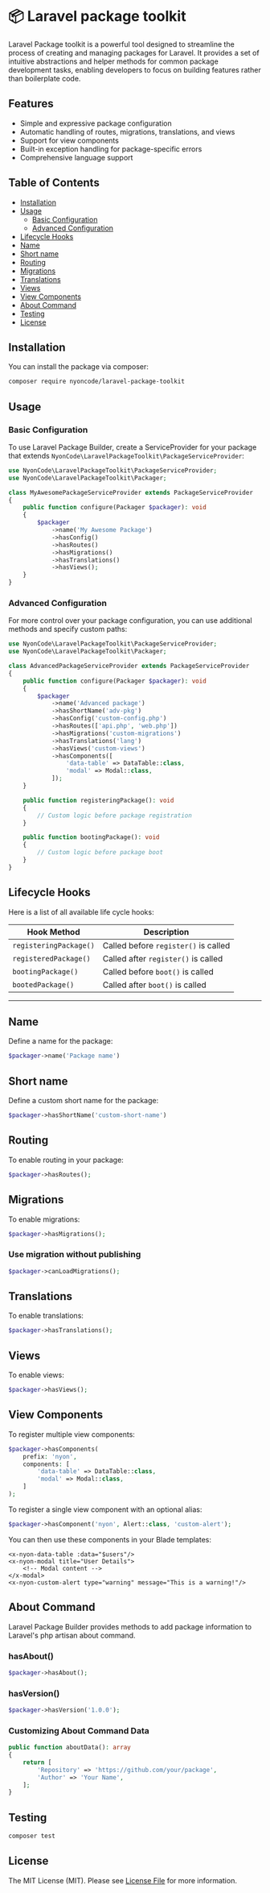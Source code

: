 # 📦 Laravel package toolkit

Laravel Package toolkit is a powerful tool designed to streamline the process of creating and managing packages for
Laravel. It provides a set of intuitive abstractions and helper methods for common package development tasks, enabling
developers to focus on building features rather than boilerplate code.

## Features

- Simple and expressive package configuration
- Automatic handling of routes, migrations, translations, and views
- Support for view components
- Built-in exception handling for package-specific errors
- Comprehensive language support

## Table of Contents

- [Installation](#installation)
- [Usage](#usage)
  - [Basic Configuration](#basic-configuration)
  - [Advanced Configuration](#advanced-configuration)
- [Lifecycle Hooks](#lifecycle-hooks)
- [Name](#name)
- [Short name](#short-name)
- [Routing](#routing)
- [Migrations](#migrations)
- [Translations](#translations)
- [Views](#views)
- [View Components](#view-components)
- [About Command](#about-command)
- [Testing](#testing)
- [License](#license)

## Installation

You can install the package via composer:

```bash
composer require nyoncode/laravel-package-toolkit
```

## Usage

### Basic Configuration

To use Laravel Package Builder, create a ServiceProvider for your package that extends
`NyonCode\LaravelPackageToolkit\PackageServiceProvider`:

```php
use NyonCode\LaravelPackageToolkit\PackageServiceProvider;
use NyonCode\LaravelPackageToolkit\Packager;

class MyAwesomePackageServiceProvider extends PackageServiceProvider
{
    public function configure(Packager $packager): void
    {
        $packager
            ->name('My Awesome Package')
            ->hasConfig()
            ->hasRoutes()
            ->hasMigrations()
            ->hasTranslations()
            ->hasViews();
    }
}
```

### Advanced Configuration

For more control over your package configuration, you can use additional methods and specify custom paths:

```php
use NyonCode\LaravelPackageToolkit\PackageServiceProvider;
use NyonCode\LaravelPackageToolkit\Packager;

class AdvancedPackageServiceProvider extends PackageServiceProvider
{
    public function configure(Packager $packager): void
    {
        $packager
            ->name('Advanced package')
            ->hasShortName('adv-pkg')
            ->hasConfig('custom-config.php')
            ->hasRoutes(['api.php', 'web.php'])
            ->hasMigrations('custom-migrations')
            ->hasTranslations('lang')
            ->hasViews('custom-views')
            ->hasComponents([
                'data-table' => DataTable::class,
                'modal' => Modal::class,
            ]);
    }

    public function registeringPackage(): void
    {
        // Custom logic before package registration
    }

    public function bootingPackage(): void
    {
        // Custom logic before package boot
    }
}
```

## Lifecycle Hooks

Here is a list of all available life cycle hooks:

| **Hook Method**        | **Description**                      |
|------------------------|--------------------------------------|
| `registeringPackage()` | Called before `register()` is called |
| `registeredPackage()`  | Called after `register()` is called  |
| `bootingPackage()`     | Called before `boot()` is called     |
| `bootedPackage()`      | Called after `boot()` is called      |

___

## Name

Define a name for the package:

```php
$packager->name('Package name')
```

## Short name

Define a custom short name for the package:

```php
$packager->hasShortName('custom-short-name')
```

## Routing

To enable routing in your package:

```php
$packager->hasRoutes();
```

## Migrations

To enable migrations:

```php
$packager->hasMigrations();
```

### Use migration without publishing

```php
$packager->canLoadMigrations();
```

## Translations

To enable translations:

```php
$packager->hasTranslations();
```

## Views

To enable views:

```php
$packager->hasViews();
```

## View Components

To register multiple view components:

```php
$packager->hasComponents(
    prefix: 'nyon', 
    components: [
        'data-table' => DataTable::class,
        'modal' => Modal::class,
    ]
);
```

To register a single view component with an optional alias:

```php
$packager->hasComponent('nyon', Alert::class, 'custom-alert');
```

You can then use these components in your Blade templates:

```blade
<x-nyon-data-table :data="$users"/>
<x-nyon-modal title="User Details">
    <!-- Modal content -->
</x-modal>
<x-nyon-custom-alert type="warning" message="This is a warning!"/>
```

## About Command

Laravel Package Builder provides methods to add package information to Laravel's php artisan about command.

### hasAbout()

```php
$packager->hasAbout();
```

### hasVersion()

```php
$packager->hasVersion('1.0.0'); 
```

### Customizing About Command Data

```php
public function aboutData(): array
{
    return [
        'Repository' => 'https://github.com/your/package',
        'Author' => 'Your Name',
    ];
}
```

## Testing

```bash
composer test
```

## License

The MIT License (MIT). Please see [License File](LICENSE) for more information.


